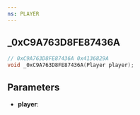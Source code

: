 ```yaml
---
ns: PLAYER
---
```

## _0xC9A763D8FE87436A

```c
// 0xC9A763D8FE87436A 0x4136829A
void _0xC9A763D8FE87436A(Player player);
```


## Parameters
* **player**: 

